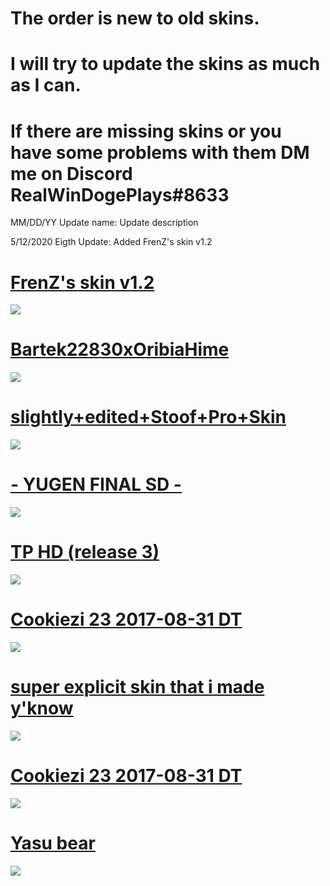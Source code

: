 # The order is new to old skins.

# I will try to update the skins as much as I can.

# If there are missing skins or you have some problems with them DM me on Discord RealWinDogePlays#8633

MM/DD/YY Update name: Update description

5/12/2020 Eigth Update: Added FrenZ's skin v1.2

# [FrenZ's skin v1.2](https://www.dropbox.com/s/e42watnmv4pkf0g/FrenZ%27s%20skin%20v1.2.osk?dl=0)
![](https://akatsuki.pw/ss/R54OCMZ1.png)

# [Bartek22830xOribiaHime](https://doc-0s-ac-docs.googleusercontent.com/docs/securesc/cvjt0a6muq4trm51agvb92hvudqnfrg0/92la0ii9nrst4fvnsab01q4q2apfh30u/1586094225000/17766303647215436752/14925473565805092763/1R5h301ohvOtVS0NskxQnLyM0M3DofOw6?e=download&authuser=0&nonce=pb4u3v3299uue&user=14925473565805092763&hash=61q6m7jjufs431n38s7ae770o1kv5dmq)
![](https://osu.ppy.sh/ss/14892758/57ab)

# [slightly+edited+Stoof+Pro+Skin](https://puu.sh/zeiI0/83e6d3cb32.osk)
![](https://akatsuki.pw/ss/9W7IFDP3.png)

# [- YUGEN FINAL SD -](https://tetsui.s-ul.eu/zhiuRlldHkr7Ub5K)
![](https://osu.ppy.sh/ss/14889935/b1a5)

# [TP HD (release 3)](https://imgcc.xyz/175o/jANUIr)
![](https://i.imgur.com/c2fAz6N.jpg)

# [Cookiezi 23 2017-08-31 DT](https://circle-people.com/wp-content/Skins/Cookiezi/Cookiezi%2023%202017-08-31%20DT.osk)
![](https://osu.ppy.sh/ss/14884588/d1be)

# [super explicit skin that i made y'know](http://www.mediafire.com/file/93o6ywnc95dbd33/super_explicit_skin_that_i_made_y%2527know.rar/file)
![](https://osu.ppy.sh/ss/14884640/69d8)

# [Cookiezi 23 2017-08-31 DT](https://circle-people.com/wp-content/Skins/Cookiezi/Cookiezi%2023%202017-08-31%20DT.osk)
![](https://osu.ppy.sh/ss/14884588/d1be)

# [Yasu bear](https://www.mediafire.com/file/8e2642pml2x3ux2/Yasu_bear.osk/file)
![](https://i.imgur.com/PLP0Uqt.jpg)
